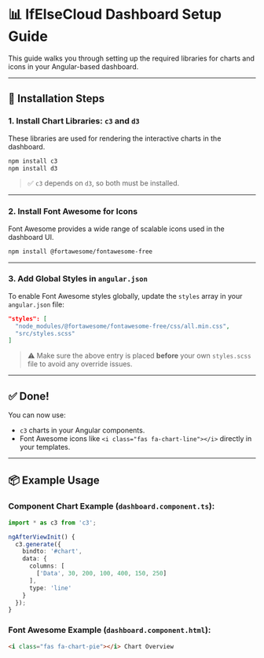 

# 📊 IfElseCloud Dashboard Setup Guide

This guide walks you through setting up the required libraries for charts and icons in your Angular-based dashboard.

---

## 🔧 Installation Steps

### 1. Install Chart Libraries: `c3` and `d3`

These libraries are used for rendering the interactive charts in the dashboard.

```bash
npm install c3
npm install d3
```

> ✅ `c3` depends on `d3`, so both must be installed.

---

### 2. Install Font Awesome for Icons

Font Awesome provides a wide range of scalable icons used in the dashboard UI.

```bash
npm install @fortawesome/fontawesome-free
```

---

### 3. Add Global Styles in `angular.json`

To enable Font Awesome styles globally, update the `styles` array in your `angular.json` file:

```json
"styles": [
  "node_modules/@fortawesome/fontawesome-free/css/all.min.css",
  "src/styles.scss"
]
```

> ⚠️ Make sure the above entry is placed **before** your own `styles.scss` file to avoid any override issues.

---

## ✅ Done!

You can now use:
- `c3` charts in your Angular components.
- Font Awesome icons like `<i class="fas fa-chart-line"></i>` directly in your templates.

---

## 📦 Example Usage

### Component Chart Example (`dashboard.component.ts`):

```ts
import * as c3 from 'c3';

ngAfterViewInit() {
  c3.generate({
    bindto: '#chart',
    data: {
      columns: [
        ['Data', 30, 200, 100, 400, 150, 250]
      ],
      type: 'line'
    }
  });
}
```

### Font Awesome Example (`dashboard.component.html`):

```html
<i class="fas fa-chart-pie"></i> Chart Overview
```
